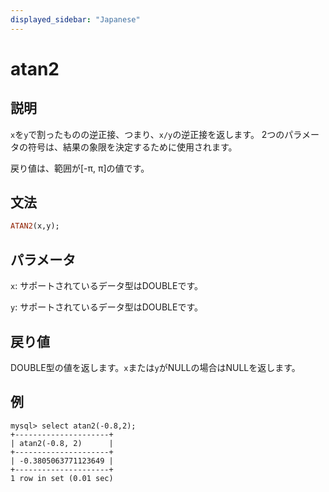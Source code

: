 ```yaml
---
displayed_sidebar: "Japanese"
---
```


# atan2

## 説明

`x`を`y`で割ったものの逆正接、つまり、`x/y`の逆正接を返します。 2つのパラメータの符号は、結果の象限を決定するために使用されます。

戻り値は、範囲が[-π, π]の値です。

## 文法

```Haskell
ATAN2(x,y);
```

## パラメータ

`x`: サポートされているデータ型はDOUBLEです。

`y`: サポートされているデータ型はDOUBLEです。

## 戻り値

DOUBLE型の値を返します。`x`または`y`がNULLの場合はNULLを返します。

## 例

```Plain Text
mysql> select atan2(-0.8,2);
+---------------------+
| atan2(-0.8, 2)      |
+---------------------+
| -0.3805063771123649 |
+---------------------+
1 row in set (0.01 sec)
```